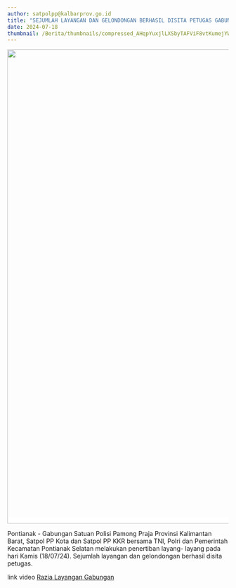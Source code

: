 ```yaml
---
author: satpolpp@kalbarprov.go.id
title: "SEJUMLAH LAYANGAN DAN GELONDONGAN BERHASIL DISITA PETUGAS GABUNGAN SATPOL PP"
date: 2024-07-18
thumbnail: /Berita/thumbnails/compressed_AHqpYuxjlLXSbyTAFViF8vtKumejYWH8s14Cy0dL.jpg
---
```

<p><span style="font-family: -apple-system, BlinkMacSystemFont, 'Segoe UI', Roboto, Helvetica, Arial, sans-serif; font-size: 14px; background-color: #ffffff;"><img src="/images/TBqfIXcfe6LsKFtEzlmv.jpeg" width="1424" height="1080" alt="" /></span></p>

<p><span style="font-family: -apple-system, BlinkMacSystemFont, 'Segoe UI', Roboto, Helvetica, Arial, sans-serif; font-size: 14px; background-color: #ffffff;">Pontianak</span><span style="background-color: #ffffff; font-family: -apple-system, BlinkMacSystemFont, 'Segoe UI', Roboto, Helvetica, Arial, sans-serif; font-size: 14px;"> -</span><span style="background-color: #ffffff; font-family: -apple-system, BlinkMacSystemFont, 'Segoe UI', Roboto, Helvetica, Arial, sans-serif; font-size: 14px;">&nbsp;</span><span style="font-family: -apple-system, BlinkMacSystemFont, 'Segoe UI', Roboto, Helvetica, Arial, sans-serif; font-size: 14px; background-color: #ffffff;">Gabungan </span><span style="background-color: #ffffff; font-family: -apple-system, BlinkMacSystemFont, 'Segoe UI', Roboto, Helvetica, Arial, sans-serif; font-size: 14px;">Satuan Polisi Pamong Praja Provinsi Kalimantan Barat, Satpol PP Kota dan </span><span style="background-color: #ffffff; font-family: -apple-system, BlinkMacSystemFont, 'Segoe UI', Roboto, Helvetica, Arial, sans-serif; font-size: 14px;">Satpol PP </span><span style="background-color: #ffffff; font-family: -apple-system, BlinkMacSystemFont, 'Segoe UI', Roboto, Helvetica, Arial, sans-serif; font-size: 14px;">KKR bersama TNI, Polri dan Pemerintah Kecamatan Pontianak Selatan&nbsp;</span><span style="background-color: #ffffff; font-family: -apple-system, BlinkMacSystemFont, 'Segoe UI', Roboto, Helvetica, Arial, sans-serif; font-size: 14px;">melakukan penertiban layang- layang </span><span style="background-color: #ffffff; font-family: -apple-system, BlinkMacSystemFont, 'Segoe UI', Roboto, Helvetica, Arial, sans-serif; font-size: 14px;">pada hari</span><span style="background-color: #ffffff; font-family: -apple-system, BlinkMacSystemFont, 'Segoe UI', Roboto, Helvetica, Arial, sans-serif; font-size: 14px;">&nbsp;</span><span style="font-family: -apple-system, BlinkMacSystemFont, 'Segoe UI', Roboto, Helvetica, Arial, sans-serif; font-size: 14px; background-color: #ffffff;">Kamis (18/07/24).&nbsp;</span><span style="background-color: #ffffff; font-family: -apple-system, BlinkMacSystemFont, 'Segoe UI', Roboto, Helvetica, Arial, sans-serif; font-size: 14px;">Sejumlah layangan dan gelondongan berhasil disita petugas.</span></p>

<p><span style="background-color: #ffffff; font-family: -apple-system, BlinkMacSystemFont, 'Segoe UI', Roboto, Helvetica, Arial, sans-serif; font-size: 14px;">link video <a href="https://www.instagram.com/reel/C9kJvVIBkf7/?igsh=NjRrMWZzYmI5em9y">Razia Layangan Gabungan</a></span></p>
